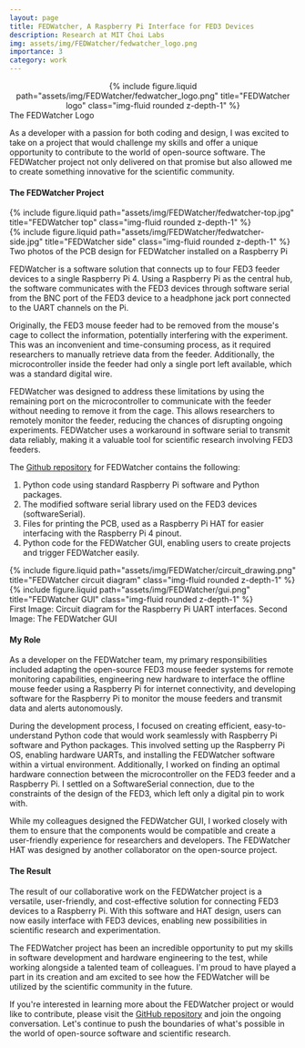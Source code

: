 ```yaml
---
layout: page
title: FEDWatcher, A Raspberry Pi Interface for FED3 Devices
description: Research at MIT Choi Labs
img: assets/img/FEDWatcher/fedwatcher_logo.png
importance: 3
category: work
---
```


<center>
    <div class="row justify-content-sm-center">
        <div class="col-sm mt-3 mt-md-0">
            {% include figure.liquid path="assets/img/FEDWatcher/fedwatcher_logo.png" title="FEDWatcher logo" class="img-fluid rounded z-depth-1" %}
        </div>
    </div>
</center>
<div class="caption">
    The FEDWatcher Logo
</div>

As a developer with a passion for both coding and design, I was excited to take on a project that would challenge my skills and offer a unique opportunity to contribute to the world of open-source software. The FEDWatcher project not only delivered on that promise but also allowed me to create something innovative for the scientific community.

#### The FEDWatcher Project

<div class="container">
    <div class="row justify-content-sm-center">
        <div class="col-sm mt-3 mt-md-0">
            {% include figure.liquid path="assets/img/FEDWatcher/fedwatcher-top.jpg" title="FEDWatcher top" class="img-fluid rounded z-depth-1" %}
        </div>
        <div class="col-sm mt-3 mt-md-0">
            {% include figure.liquid path="assets/img/FEDWatcher/fedwatcher-side.jpg" title="FEDWatcher side" class="img-fluid rounded z-depth-1" %}
        </div>
    </div>
</div>
<div class="caption">
    Two photos of the PCB design for FEDWatcher installed on a Raspberry Pi
</div>

FEDWatcher is a software solution that connects up to four FED3 feeder devices to a single Raspberry Pi 4. Using a Raspberry Pi as the central hub, the software communicates with the FED3 devices through software serial from the BNC port of the FED3 device to a headphone jack port connected to the UART channels on the Pi.

Originally, the FED3 mouse feeder had to be removed from the mouse's cage to collect the information, potentially interfering with the experiment. This was an inconvenient and time-consuming process, as it required researchers to manually retrieve data from the feeder. Additionally, the microcontroller inside the feeder had only a single port left available, which was a standard digital wire.

FEDWatcher was designed to address these limitations by using the remaining port on the microcontroller to communicate with the feeder without needing to remove it from the cage. This allows researchers to remotely monitor the feeder, reducing the chances of disrupting ongoing experiments. FEDWatcher uses a workaround in software serial to transmit data reliably, making it a valuable tool for scientific research involving FED3 feeders.

The [Github repository](https://github.com/matiasandina/FEDWatcher) for FEDWatcher contains the following:

1. Python code using standard Raspberry Pi software and Python packages.
2. The modified software serial library used on the FED3 devices (softwareSerial).
3. Files for printing the PCB, used as a Raspberry Pi HAT for easier interfacing with the Raspberry Pi 4 pinout.
4. Python code for the FEDWatcher GUI, enabling users to create projects and trigger FEDWatcher easily.

<div class="container">
    <div class="row justify-content-sm-center">
        <div class="col-sm mt-3 mt-md-0">
            {% include figure.liquid path="assets/img/FEDWatcher/circuit_drawing.png" title="FEDWatcher circuit diagram" class="img-fluid rounded z-depth-1" %}
        </div>
        <div class="col-sm mt-3 mt-md-0">
            {% include figure.liquid path="assets/img/FEDWatcher/gui.png" title="FEDWatcher GUI" class="img-fluid rounded z-depth-1" %}
        </div>
    </div>
</div>
<div class="caption">
    First Image: Circuit diagram for the Raspberry Pi UART interfaces. Second Image: The FEDWatcher GUI
</div>

#### My Role

As a developer on the FEDWatcher team, my primary responsibilities included adapting the open-source FED3 mouse feeder systems for remote monitoring capabilities, engineering new hardware to interface the offline mouse feeder using a Raspberry Pi for internet connectivity, and developing software for the Raspberry Pi to monitor the mouse feeders and transmit data and alerts autonomously.

During the development process, I focused on creating efficient, easy-to-understand Python code that would work seamlessly with Raspberry Pi software and Python packages. This involved setting up the Raspberry Pi OS, enabling hardware UARTs, and installing the FEDWatcher software within a virtual environment. Additionally, I worked on finding an optimal hardware connection between the microcontroller on the FED3 feeder and a Raspberry Pi. I settled on a SoftwareSerial connection, due to the constraints of the design of the FED3, which left only a digital pin to work with.

While my colleagues designed the FEDWatcher GUI, I worked closely with them to ensure that the components would be compatible and create a user-friendly experience for researchers and developers. The FEDWatcher HAT was designed by another collaborator on the open-source project.

#### The Result

The result of our collaborative work on the FEDWatcher project is a versatile, user-friendly, and cost-effective solution for connecting FED3 devices to a Raspberry Pi. With this software and HAT design, users can now easily interface with FED3 devices, enabling new possibilities in scientific research and experimentation.

The FEDWatcher project has been an incredible opportunity to put my skills in software development and hardware engineering to the test, while working alongside a talented team of colleagues. I'm proud to have played a part in its creation and am excited to see how the FEDWatcher will be utilized by the scientific community in the future.

If you're interested in learning more about the FEDWatcher project or would like to contribute, please visit the [GitHub repository](https://github.com/matiasandina/FEDWatcher) and join the ongoing conversation. Let's continue to push the boundaries of what's possible in the world of open-source software and scientific research.